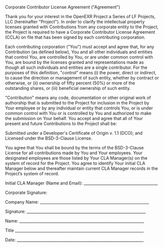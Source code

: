 ﻿Corporate Contributor License Agreement ("Agreement")

Thank you for your interest in the OpenEXR Project a Series of LF
Projects, LLC (hereinafter "Project"). In order to clarify the
intellectual property licenses granted with Contributions from any
corporate entity to the Project, the Project is required to have a
Corporate Contributor License Agreement (CCLA) on file that has been
signed by each contributing corporation.

Each contributing corporation ("You") must accept and agree that, for
any Contribution (as defined below), You and all other individuals and
entities that control You, are controlled by You, or are under common
control with You, are bound by the licenses granted and
representations made as though all such individuals and entities are a
single contributor. For the purposes of this definition, "control"
means (i) the power, direct or indirect, to cause the direction or
management of such entity, whether by contract or otherwise, or (ii)
ownership of fifty percent (50%) or more of the outstanding shares, or
(iii) beneficial ownership of such entity.

"Contribution" means any code, documentation or other original work of
authorship that is submitted to the Project for inclusion in the
Project by Your employee or by any individual or entity that controls
You, or is under common control with You or is controlled by You and
authorized to make the submission on Your behalf.  You accept and
agree that all of Your present and future Contributions to the Project
shall be:

Submitted under a Developer's Certificate of Origin v. 1.1 (DCO); and
Licensed under the BSD-3-Clause License.

You agree that You shall be bound by the terms of the BSD-3-Clause
License for all contributions made by You and Your employees. Your
designated employees are those listed by Your CLA Manager(s) on the
system of record for the Project. You agree to identify Your initial
CLA Manager below and thereafter maintain current CLA Manager records
in the Project’s system of record.

Initial CLA Manager (Name and Email): ______________________________________

Corporate Signature:

Company Name: ________________________________________________________

Signature: _____________________________________________________________

Name: ________________________________________________________________

Title __________________________________________________________________

Date: _________________________________________________________________